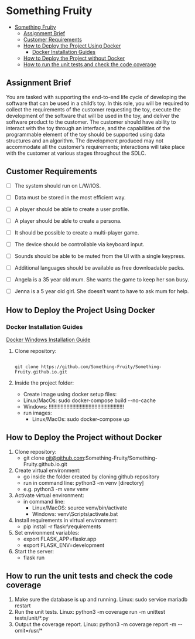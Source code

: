 # Something Fruity

- [Something Fruity](#something-fruity)
  - [Assignment Brief](#assignment-brief)
  - [Customer Requirements](#customer-requirements)
  - [How to Deploy the Project Using Docker](#how-to-deploy-the-project-using-docker)
    - [Docker Installation Guides](#docker-installation-guides)
  - [How to Deploy the Project without Docker](#how-to-deploy-the-project-without-docker)
  - [How to run the unit tests and check the code coverage](#how-to-run-the-unit-tests-and-check-the-code-coverage)

## Assignment Brief

You are tasked with supporting the end-to-end life cycle of developing the software that can be used in a child’s toy. 
In this role, you will be required to collect the requirements of the customer requesting the toy, execute the 
development of the software that will be used in the toy, and deliver the software product to the customer. 
The customer should have ability to interact with the toy through an interface, and the capabilities of the 
programmable element of the toy should be supported using data structures and an algorithm. The development 
produced may not accommodate all the customer’s requirements; interactions will take place with the customer at 
various stages throughout the SDLC.

## Customer Requirements

- [ ] The system should run on L/W/IOS.  
- [ ] Data must be stored in the most efficient way.

- [ ] A player should be able to create a user profile.  
- [ ] A player should be able to create a persona.
- [ ] It should be possible to create a multi-player game.

- [ ] The device should be controllable via keyboard input.  
- [ ] Sounds should be able to be muted from the UI with a single keypress.  
- [ ] Additional languages should be available as free downloadable packs.

- [ ] Angela is a 35 year old mum. She wants the game to keep her son busy.  
- [ ] Jenna is a 5 year old girl. She doesn’t want to have to ask mum for help.

## How to Deploy the Project Using Docker

### Docker Installation Guides

[Docker Windows Installation Guide](https://docs.docker.com/desktop/windows/install/)

1. Clone repository:

   ```Terminal

   git clone https://github.com/Something-Fruity/Something-Fruity.github.io.git
   
   ```

2. Inside the project folder:
   - Create image using docker setup files:
   - Linux/MacOs: sudo docker-compose build --no-cache
   - Windows: !!!!!!!!!!!!!!!!!!!!!!!!!!!!!!!!!!!!!!!!!!!!!!!!!!!
   - run images:
       - Linux/MacOs: sudo docker-compose up
<!---  - Linux/MacOs: sudo docker run -p 5000:5000 something-fruitygithubio_flask-app -->

## How to Deploy the Project without Docker

1. Clone repository:
   - git clone git@github.com:Something-Fruity/Something-Fruity.github.io.git
2. Create virtual environment:
   - go inside the folder created by cloning github repository
   - run in command line: python3 -m venv [directory]
   - e.g. python3 -m venv venv
3. Activate virtual environment:
    - in command line:
       - Linux/MacOS: source venv/bin/activate
       - Windows: venv\Scripts\activate.bat
4. Install requirements in virtual environment:
   - pip install -r flaskr\requirements
5. Set environment variables:
   - export FLASK_APP=flaskr.app
   - export FLASK_ENV=development
6. Start the server:
   - flask run

## How to run the unit tests and check the code coverage

1. Make sure the database is up and running.
   Linux:  sudo service mariadb restart
2. Run the unit tests.
   Linux:  python3 -m coverage run -m unittest tests/unit/*.py
3. Output the coverage report.
   Linux:  python3 -m coverage report -m --omit=/usr/*
